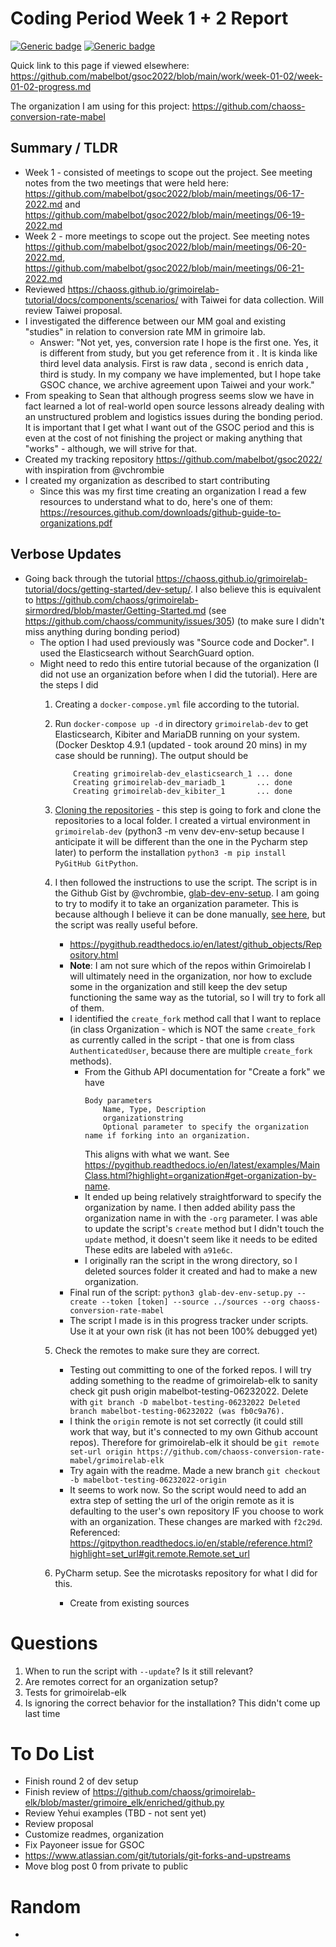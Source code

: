 # Coding Period Week 1 + 2 Report
[![Generic badge](https://img.shields.io/badge/Report_Status-In_Progress-<>.svg)](https://shields.io/)
[![Generic badge](https://img.shields.io/badge/Last_Updated_(PDT)-June_23,_2022-e10b95.svg)](https://shields.io/)

Quick link to this page if viewed elsewhere: https://github.com/mabelbot/gsoc2022/blob/main/work/week-01-02/week-01-02-progress.md

The organization I am using for this project: https://github.com/chaoss-conversion-rate-mabel


## Summary / TLDR
- Week 1 - consisted of meetings to scope out the project. See meeting notes from the two meetings that were held here: https://github.com/mabelbot/gsoc2022/blob/main/meetings/06-17-2022.md and https://github.com/mabelbot/gsoc2022/blob/main/meetings/06-19-2022.md
- Week 2 - more meetings to scope out the project. See meeting notes https://github.com/mabelbot/gsoc2022/blob/main/meetings/06-20-2022.md, https://github.com/mabelbot/gsoc2022/blob/main/meetings/06-21-2022.md
- Reviewed https://chaoss.github.io/grimoirelab-tutorial/docs/components/scenarios/ with Taiwei for data collection. Will review Taiwei proposal.
- I investigated the difference between our MM goal and existing "studies" in relation to conversion rate MM in grimoire lab. 
    - Answer: "Not yet, yes, conversion rate I hope is the first one. Yes, it is different from study, but you get reference from it . It is kinda like third level data analysis. First is raw data , second is enrich data , third is study. In my company we have implemented, but I hope take GSOC chance, we archive agreement upon Taiwei and your work."
- From speaking to Sean that although progress seems slow we have in fact learned a lot of real-world open source lessons already dealing with an unstructured problem and logistics issues during the bonding period. It is important that I get what I want out of the GSOC period and this is even at the cost of not finishing the project or making anything that "works" - although, we will strive for that.  
- Created my tracking repository https://github.com/mabelbot/gsoc2022/ with inspiration from @vchrombie 
- I created my organization as described to start contributing
    - Since this was my first time creating an organization I read a few resources to understand what to do, here's one of them: https://resources.github.com/downloads/github-guide-to-organizations.pdf


## Verbose Updates 
- Going back through the tutorial https://chaoss.github.io/grimoirelab-tutorial/docs/getting-started/dev-setup/. I also believe this is equivalent to https://github.com/chaoss/grimoirelab-sirmordred/blob/master/Getting-Started.md (see https://github.com/chaoss/community/issues/305) (to make sure I didn't miss anything during bonding period)
    - The option I had used previously was "Source code and Docker". I used the Elasticsearch without SearchGuard option.
    - Might need to redo this entire tutorial because of the organization (I did not use an organization before when I did the tutorial). Here are the steps I did
        1. Creating a `docker-compose.yml` file according to the tutorial.
        2. Run `docker-compose up -d` in directory `grimoirelab-dev` to get Elasticsearch, Kibiter and MariaDB running on your system. (Docker Desktop 4.9.1 (updated - took around 20 mins) in my case should be running).
            The output should be 
            ``` 
                Creating grimoirelab-dev_elasticsearch_1 ... done
                Creating grimoirelab-dev_mariadb_1       ... done
                Creating grimoirelab-dev_kibiter_1       ... done 
            ```

        3. [Cloning the repositories](https://chaoss.github.io/grimoirelab-tutorial/docs/getting-started/dev-setup/#cloning-the-repositories) - this step is going to fork and clone the repositories to a local folder. I created a virtual environment in `grimoirelab-dev` (python3 -m venv dev-env-setup because I anticipate it will be different than the one in the Pycharm step later) to perform the installation `python3 -m pip install PyGitHub GitPython`. 
        4. I then followed the instructions to use the script. The script is in the Github Gist by @vchrombie, [glab-dev-env-setup](https://gist.github.com/vchrombie/4403193198cd79e7ee0079259311f6e8). I am going to try to modify it to take an organization parameter. This is because although I believe it can be done manually, [see here](https://stackoverflow.com/questions/9023533/fork-as-organization-after-already-forking-in-github#:~:text=Clicking%20the%20Fork%20button%20will,repository%20in%20your%20organization%20area.), but the script was really useful before.
            - https://pygithub.readthedocs.io/en/latest/github_objects/Repository.html
            - **Note**: I am not sure which of the repos within Grimoirelab I will ultimately need in the organization, nor how to exclude some in the organization and still keep the dev setup functioning the same way as the tutorial, so I will try to fork all of them.
            - I identified the `create_fork` method call that I want to replace (in class Organization - which is NOT the same `create_fork` as currently called in the script - that one is from class `AuthenticatedUser`, because there are multiple `create_fork` methods). 
                - From the Github API documentation for "Create a fork" we have
                    ```
                    Body parameters
                        Name, Type, Description
                        organizationstring
                        Optional parameter to specify the organization name if forking into an organization.

                    ``` 
                    This aligns with what we want. See https://pygithub.readthedocs.io/en/latest/examples/MainClass.html?highlight=organization#get-organization-by-name. 
                - It ended up being relatively straightforward to specify the organization by name. I then added ability pass the organization name in with the `-org` parameter. I was able to update the script's `create` method but I didn't touch the `update` method, it doesn't seem like it needs to be edited These edits are labeled with `a91e6c`.
                - I originally ran the script in the wrong directory, so I deleted sources folder it created and had to make a new organization. 
            - Final run of the script: `python3 glab-dev-env-setup.py --create --token [token] --source ../sources --org chaoss-conversion-rate-mabel`
            - The script I made is in this progress tracker under scripts. Use it at your own risk (it has not been 100% debugged yet)
        6. Check the remotes to make sure they are correct.
            - Testing out committing to one of the forked repos. I will try adding something to the readme of grimoirelab-elk to sanity check git push origin mabelbot-testing-06232022. Delete with `git branch -D mabelbot-testing-06232022 Deleted branch mabelbot-testing-06232022 (was fb0c9a76).`
            - I think the `origin` remote is not set correctly (it could still work that way, but it's connected to my own Github account repos). Therefore for grimoirelab-elk it should be `git remote set-url origin https://github.com/chaoss-conversion-rate-mabel/grimoirelab-elk`
            - Try again with the readme. Made a new branch `git checkout -b mabelbot-testing-06232022-origin` 
            - It seems to work now. So the script would need to add an extra step of setting the url of the origin remote as it is defaulting to the user's own repository IF you choose to work with an organization. These changes are marked with `f2c29d`. Referenced: https://gitpython.readthedocs.io/en/stable/reference.html?highlight=set_url#git.remote.Remote.set_url
        7. PyCharm setup. See the microtasks repository for what I did for this.
            - Create from existing sources




# Questions
1. When to run the script with `--update`? Is it still relevant?
2. Are remotes correct for an organization setup?
3. Tests for grimoirelab-elk
4. Is ignoring the correct behavior for the installation? This didn't come up last time



    
# To Do List
- Finish round 2 of dev setup
- Finish review of https://github.com/chaoss/grimoirelab-elk/blob/master/grimoire_elk/enriched/github.py
- Review Yehui examples (TBD - not sent yet)
- Review proposal
- Customize readmes, organization
- Fix Payoneer issue for GSOC
- https://www.atlassian.com/git/tutorials/git-forks-and-upstreams
- Move blog post 0 from private to public



# Random 
- 